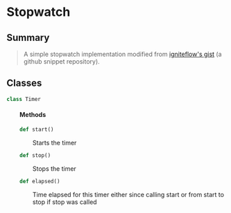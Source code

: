 <h1>Stopwatch</h1>

<h2>Summary</h2>

> A simple stopwatch implementation modified from [igniteflow's gist](https://gist.github.com/igniteflow/1253276) (a github snippet repository).

<h2>Classes</h2>

```python
class Timer
```

<div markdown="1" style="margin-left: 30px;">

<h4>Methods</h4>

</div>

<div markdown="1" style="margin-left: 30px;">

```python
def start()
```

</div>

<div markdown="1" style="margin-left: 60px;">

Starts the timer

</div>

<div markdown="1" style="margin-left: 30px;">

```python
def stop()
```

</div>

<div markdown="1" style="margin-left: 60px;">

Stops the timer

</div>

<div markdown="1" style="margin-left: 30px;">

```python
def elapsed()
```

</div>

<div markdown="1" style="margin-left: 60px;">

Time elapsed for this timer either since calling start or from start to stop if stop was called

</div>